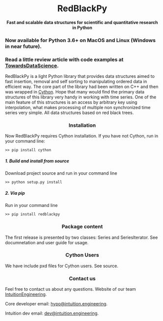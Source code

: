 <center> <h1>RedBlackPy </h1> </center>
<center> <h4>Fast and scalable data structures for scientific and quantitative research in Python </h4> </center>

<h3>Now available for Python 3.6+ on MacOS and Linux (Windows in near future).</h3>

### Read a little review article with code examples at [TowardsDataScience](https://towardsdatascience.com/redblackpy-fast-and-scalable-series-for-scientific-and-quantitative-research-in-python-cad49b5c6d3).

RedBlackPy is a light Python library that provides data structures aimed to fast insertion, removal and self sorting to manipulating ordered data in efficient way. The core part of the library had been written on C++ and then was wrapped in <a href="http://cython.org">Cython</a>. Hope that many would find the primary data structures of this library very handy in working with time series. One of the main feature of this structures is an access by arbitrary  key using interpolation, what makes processing of multiple non synchronized time series very simple. All data structures based on red black trees.


<center> <h3>Installation </h3> </center>
Now RedBlackPy requires Cython installation. If you have not Cython, run in your command line:

~~~shell
>> pip install cython
~~~

<h5> 1. Build and install from source </h5>
Download project source and run in your command line

~~~shell
>> python setup.py install
~~~

<h5> 2. Via pip </h5>
Run in your command line

~~~shell
>> pip install redblackpy
~~~

<center> <h3>Package content</h3> </center>
The first release is presented by two classes: Series and SeriesIterator. See documnetation and user guide for usage.

<br>
<center> <h3>Cython Users</h3> </center>
We have include pxd files for Cython users. See source.

<br>
<center> <h3>Contact us</h3> </center>

Feel free to contact us about any questions. Website of our team [IntuitionEngineering](https://intuition.engineering).

Core developer email: hypo@intuition.engineering.

Intuition dev email: dev@intuition.engineering.

